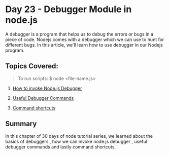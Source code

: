 # Day 23 - Debugger Module in node.js

A debugger is a program that helps us to debug the errors or bugs in a piece of code. Nodejs comes with a debugger which we can use to hunt for different bugs. In this article, we'll learn how to use debugger in our Nodejs program.

## Topics Covered:

> To run scripts: \$ node <file-name.js>

1. [How to invoke Node.js Debugger]()

2. [Useful Debugger Commands]()

3. [Command shortcuts]()

## Summary

In this chapter of 30 days of node tutorial series, we learned about the basics of debuggers , how we can invoke node.js debugger , useful debugger commands and lastly command shortcuts.
